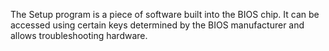 The Setup program is a piece of software built into the BIOS chip. It can be accessed using certain keys determined by the BIOS manufacturer and allows troubleshooting hardware.